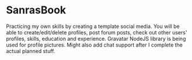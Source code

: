 # SanrasBook
Practicing my own skills by creating a template social media. You will be able to create/edit/delete profiles, post forum posts, check out other users'
profiles, skills, education and experience. Gravatar NodeJS library is being used for profile pictures.
Might also add chat support after I complete the actual planned stuff.
